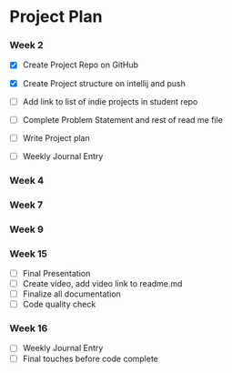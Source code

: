 # Project Plan

### Week 2
- [x] Create Project Repo on GitHub
- [x] Create Project structure on intellij and push
- [ ] Add link to list of indie projects in student repo
- [ ] Complete Problem Statement and rest of read me file
- [ ] Write Project plan
- [ ] Weekly Journal Entry


### Week 4


### Week 7


### Week 9

### Week 15
- [ ] Final Presentation
- [ ] Create video, add video link to readme.md
- [ ] Finalize all documentation
- [ ] Code quality check

### Week 16
- [ ] Weekly Journal Entry
- [ ] Final touches before code complete